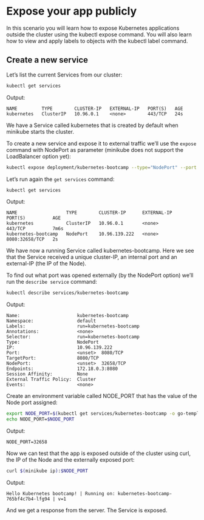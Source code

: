 # Expose your app publicly

In this scenario you will learn how to expose Kubernetes applications outside the cluster using the kubectl expose command. You will also learn how to view and apply labels to objects with the kubectl label command.

## Create a new service

Let’s list the current Services from our cluster:

```bash
kubectl get services
```

Output:

```text
NAME         TYPE        CLUSTER-IP   EXTERNAL-IP   PORT(S)   AGE
kubernetes   ClusterIP   10.96.0.1    <none>        443/TCP   24s
```

We have a Service called kubernetes that is created by default when minikube starts the cluster.

To create a new service and expose it to external traffic we’ll use the `expose` command with NodePort as parameter (minikube does not support the LoadBalancer option yet):

```bash
kubectl expose deployment/kubernetes-bootcamp --type="NodePort" --port 8080
```

Let’s run again the `get services` command:

```bash
kubectl get services
```

Output:

```text
NAME                  TYPE        CLUSTER-IP      EXTERNAL-IP   PORT(S)          AGE
kubernetes            ClusterIP   10.96.0.1       <none>        443/TCP          7m6s
kubernetes-bootcamp   NodePort    10.96.139.222   <none>        8080:32658/TCP   2s
```

We have now a running Service called kubernetes-bootcamp. Here we see that the Service received a unique cluster-IP, an internal port and an external-IP (the IP of the Node).

To find out what port was opened externally (by the NodePort option) we’ll run the `describe service` command:

```bash
kubectl describe services/kubernetes-bootcamp
```

Output:

```text
Name:                     kubernetes-bootcamp
Namespace:                default
Labels:                   run=kubernetes-bootcamp
Annotations:              <none>
Selector:                 run=kubernetes-bootcamp
Type:                     NodePort
IP:                       10.96.139.222
Port:                     <unset>  8080/TCP
TargetPort:               8080/TCP
NodePort:                 <unset>  32658/TCP
Endpoints:                172.18.0.3:8080
Session Affinity:         None
External Traffic Policy:  Cluster
Events:                   <none>
```

Create an environment variable called NODE_PORT that has the value of the Node port assigned:

```bash
export NODE_PORT=$(kubectl get services/kubernetes-bootcamp -o go-template='{{(index .spec.ports 0).nodePort}}')
echo NODE_PORT=$NODE_PORT
```

Output:

```text
NODE_PORT=32658
```

Now we can test that the app is exposed outside of the cluster using curl, the IP of the Node and the externally exposed port:

```bash
curl $(minikube ip):$NODE_PORT
```

Output:

```text
Hello Kubernetes bootcamp! | Running on: kubernetes-bootcamp-765bf4c7b4-lfg94 | v=1
```

And we get a response from the server. The Service is exposed.

